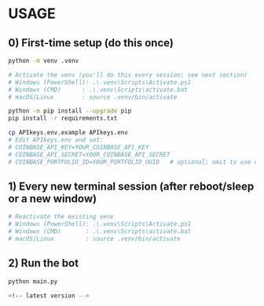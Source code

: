 # USAGE

## 0) First-time setup (do this once)
```bash
python -m venv .venv

# Activate the venv (you'll do this every session; see next section)
# Windows (PowerShell): .\.venv\Scripts\Activate.ps1
# Windows (CMD)      : .\.venv\Scripts\activate.bat
# macOS/Linux        : source .venv/bin/activate

python -m pip install --upgrade pip
pip install -r requirements.txt

cp APIkeys.env.example APIkeys.env
# Edit APIkeys.env and set:
# COINBASE_API_KEY=YOUR_COINBASE_API_KEY
# COINBASE_API_SECRET=YOUR_COINBASE_API_SECRET
# COINBASE_PORTFOLIO_ID=YOUR_PORTFOLIO_UUID   # optional; omit to use default portfolio
```

## 1) Every new terminal session (after reboot/sleep or a new window)
```bash
# Reactivate the existing venv
# Windows (PowerShell): .\.venv\Scripts\Activate.ps1
# Windows (CMD)       : .\.venv\Scripts\activate.bat
# macOS/Linux         : source .venv/bin/activate
```

## 2) Run the bot
```bash
python main.py

<!-- latest version -->
